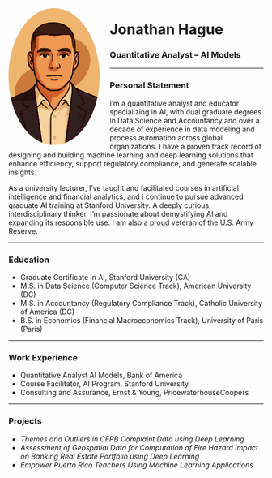 <p align="left">
  <img src="profile.PNG" alt="Jonathan Hague" width="180" style="border-radius: 50%; margin-right: 20px; float: left;" />
</p>

# Jonathan Hague  
### Quantitative Analyst – AI Models  

---

### Personal Statement

I’m a quantitative analyst and educator specializing in AI, with dual graduate degrees in Data Science and Accountancy and over a decade of experience in data modeling and process automation across global organizations. I have a proven track record of designing and building machine learning and deep learning solutions that enhance efficiency, support regulatory compliance, and generate scalable insights.

As a university lecturer, I’ve taught and facilitated courses in artificial intelligence and financial analytics, and I continue to pursue advanced graduate AI training at Stanford University. A deeply curious, interdisciplinary thinker, I’m passionate about demystifying AI and expanding its responsible use. I am also a proud veteran of the U.S. Army Reserve.

---

### Education

- Graduate Certificate in AI, Stanford University (CA)  
- M.S. in Data Science (Computer Science Track), American University (DC)  
- M.S. in Accountancy (Regulatory Compliance Track), Catholic University of America (DC)  
- B.S. in Economics (Financial Macroeconomics Track), University of Paris (Paris)  

---

### Work Experience

- Quantitative Analyst AI Models, Bank of America  
- Course Facilitator, AI Program, Stanford University  
- Consulting and Assurance, Ernst & Young, PricewaterhouseCoopers  

---

### Projects

- *Themes and Outliers in CFPB Complaint Data using Deep Learning*  
- *Assessment of Geospatial Data for Computation of Fire Hazard Impact on Banking Real Estate Portfolio using Deep Learning*  
- *Empower Puerto Rico Teachers Using Machine Learning Applications*  
